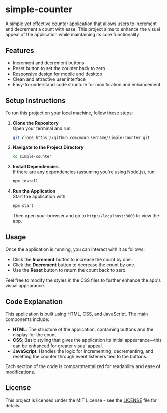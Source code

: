 # simple-counter

A simple yet effective counter application that allows users to increment and decrement a count with ease. This project aims to enhance the visual appeal of the application while maintaining its core functionality.

## Features

- Increment and decrement buttons
- Reset button to set the counter back to zero
- Responsive design for mobile and desktop
- Clean and attractive user interface
- Easy-to-understand code structure for modification and enhancement

## Setup Instructions

To run this project on your local machine, follow these steps:

1. **Clone the Repository**  
   Open your terminal and run:
   ```bash
   git clone https://github.com/yourusername/simple-counter.git
   ```
   
2. **Navigate to the Project Directory**  
   ```bash
   cd simple-counter
   ```

3. **Install Dependencies**  
   If there are any dependencies (assuming you're using Node.js), run:
   ```bash
   npm install
   ```

4. **Run the Application**  
   Start the application with:
   ```bash
   npm start
   ```
   Then open your browser and go to `http://localhost:3000` to view the app.

## Usage

Once the application is running, you can interact with it as follows:

- Click the **Increment** button to increase the count by one.
- Click the **Decrement** button to decrease the count by one.
- Use the **Reset** button to return the count back to zero.
  
Feel free to modify the styles in the CSS files to further enhance the app's visual appearance.

## Code Explanation

This application is built using HTML, CSS, and JavaScript. The main components include:

- **HTML**: The structure of the application, containing buttons and the display for the count.
- **CSS**: Basic styling that gives the application its initial appearance—this can be enhanced for greater visual appeal.
- **JavaScript**: Handles the logic for incrementing, decrementing, and resetting the counter through event listeners tied to the buttons.

Each section of the code is compartmentalized for readability and ease of modifications.

## License

This project is licensed under the MIT License - see the [LICENSE](LICENSE) file for details.